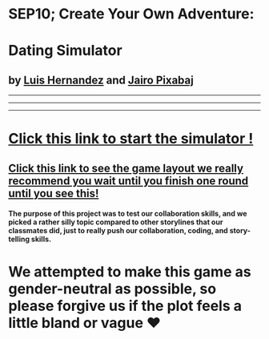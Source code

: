 # SEP10; Create Your Own Adventure:
# Dating Simulator
## by [Luis Hernandez](https://github.com/urielh3191) and [Jairo Pixabaj](https://github.com/jairop2409)
---
---
---

# [Click this link to start the simulator !](circumstances/predicament.md)

## [Click this link to see the game layout we really recommend you wait until you finish one round until you see this!](image.png)

#### The purpose of this project was to test our collaboration skills, and we picked a rather silly topic compared to other storylines that our classmates did,  just to really push our collaboration, coding, and story-telling skills.

# We attempted to make this game as gender-neutral as possible, so please forgive us if the plot feels a little bland or vague ❤︎
